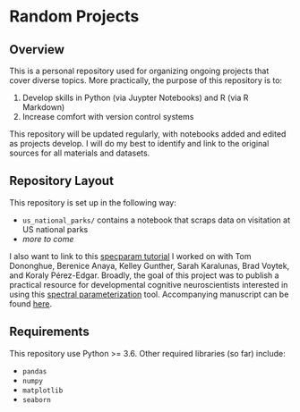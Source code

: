 # Random Projects
 
## Overview
This is a personal repository used for organizing ongoing projects that cover diverse topics. More practically, the purpose of this repository is to: 

1. Develop skills in Python (via Juypter Notebooks) and R (via R Markdown)
2. Increase comfort with version control systems

This repository will be updated regularly, with notebooks added and edited as projects develop. I will do my best to identify and link to the original sources for all materials and datasets.

## Repository Layout
This repository is set up in the following way:

- `us_national_parks/` contains a notebook that scraps data on visitation at US national parks
- *more to come*

I also want to link to this [specparam tutorial](https://github.com/fooof-tools/DevelopmentalDemo) I worked on with Tom Dononghue, Berenice Anaya, Kelley Gunther, Sarah Karalunas, Brad Voytek, and Koraly Pérez-Edgar. Broadly, the goal of this project was to publish a practical resource for developmental cognitive neuroscientists interested in using this [spectral parameterization](https://fooof-tools.github.io/fooof/) tool. Accompanying manuscript can be found [here](https://doi.org/10.1016/j.dcn.2022.101073). 

## Requirements
This repository use Python >= 3.6. Other required libraries (so far) include:
- `pandas`
- `numpy`
- `matplotlib`
- `seaborn`

